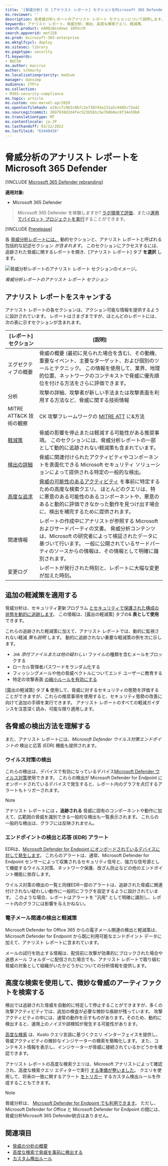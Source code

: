 ```yaml
---
title: '[脅威分析] の [アナリスト レポート] セクションをMicrosoft 365 Defender'
ms.reviewer: ''
description: 各脅威分析レポートのアナリスト レポート セクションについて説明します。 脅威、軽減策、検出、高度な検索クエリなどの情報を提供する方法を理解します。
keywords: アナリスト レポート、脅威分析、検出、高度な検索クエリ、軽減策、
search.product: eADQiWindows 10XVcnh
search.appverid: met150
ms.prod: microsoft-365-enterprise
ms.mktglfcycl: deploy
ms.sitesec: library
ms.pagetype: security
f1.keywords:
- NOCSH
ms.author: maccruz
author: schmurky
ms.localizationpriority: medium
manager: dansimp
audience: ITPro
ms.collection:
- M365-security-compliance
ms.topic: article
ms.custom: seo-marvel-apr2020
ms.openlocfilehash: e29ccfc963c0bfc2e730744a131a5c9485c72e42
ms.sourcegitcommit: 2697938d2d4fec523b501c5e7b0b8ec8f34e59b0
ms.translationtype: MT
ms.contentlocale: ja-JP
ms.lasthandoff: 03/12/2022
ms.locfileid: "63449416"
---
```

# <a name="understand-the-analyst-report-in-threat-analytics-in-microsoft-365-defender"></a>脅威分析のアナリスト レポートをMicrosoft 365 Defender

[!INCLUDE [Microsoft 365 Defender rebranding](../includes/microsoft-defender.md)]

**適用対象:**

- Microsoft 365 Defender

> Microsoft 365 Defender を体験しますか? [ラボ環境で評価](m365d-evaluation.md?ocid=cx-docs-MTPtriallab)、または[運用でパイロット プロジェクトを実行](m365d-pilot.md?ocid=cx-evalpilot)することができます。
>

[!INCLUDE [Prerelease](../includes/prerelease.md)]

各 [脅威分析レポートには、](threat-analytics.md) 動的セクションと、アナリスト レポートと呼ばれる包括的な記述セクション _が含まれます_。 このセクションにアクセスするには、追跡された脅威に関するレポートを開き、[アナリスト レポート] タブ **を選択** します。

![脅威分析レポートのアナリスト レポート セクションのイメージ。](../../media/threat-analytics/ta_analystreport_mtp.png)

_脅威分析レポートのアナリスト レポート セクション_

## <a name="scan-the-analyst-report"></a>アナリスト レポートをスキャンする

アナリスト レポートの各セクションは、アクション可能な情報を提供するように設計されています。 レポートはさまざまですが、ほとんどのレポートには、次の表に示すセクションが含まれます。

| [レポート] セクション | [説明] |
|--|--|
| エグゼクティブの概要 | 脅威の概要 (最初に見られた場合を含む)、その動機、重要なイベント、主要なターゲット、および個別のツールとテクニック。 この情報を使用して、業界、地理的位置、ネットワークのコンテキストで脅威に優先順位を付ける方法をさらに評価できます。 |
| 分析 | 攻撃の詳細、攻撃者が新しい手法または攻撃表面を利用する方法など、脅威に関する技術情報 |
| MITRE ATT&CK 技術の観察 | CK 攻撃フレームワークの [MITRE ATT](https://attack.mitre.org/) に&方法 |
| [軽減策](#apply-additional-mitigations) | 脅威の影響を停止または軽減する可能性がある推奨事項。 このセクションには、脅威分析レポートの一部として動的に追跡されない軽減策も含まれています。 |
| [検出の詳細](#understand-how-each-threat-can-be-detected) | 脅威に関連付けられたアクティビティやコンポーネントを表面化できる Microsoft セキュリティ ソリューションによって提供される特定の一般的な検出。 |
| [高度な追求](#find-subtle-threat-artifacts-using-advanced-hunting) | [脅威の可能性のあるアクティビティ](advanced-hunting-overview.md) を事前に特定するための高度な検索クエリ。 ほとんどのクエリは、特に悪意のある可能性のあるコンポーネントや、悪意のあると動的に評価できなかった動作を見つけ出す場合に、検出を補完するために提供されます。 |
| 関連情報 | レポートの作成中にアナリストが参照する Microsoft およびサードパーティの文書。 脅威分析コンテンツは、Microsoft の研究者によって検証されたデータに基づいて行います。 一般に公開されているサードパーティのソースからの情報は、その情報として明確に識別されます。 |
| 変更ログ | レポートが発行された時刻と、レポートに大幅な変更が加えた時刻。 |

## <a name="apply-additional-mitigations"></a>追加の軽減策を適用する

脅威分析は、セキュリティ更新プログラム [とセキュリティで保護された構成の状態を動的に追跡します](threat-analytics.md#exposure-and-mitigations-review-list-of-mitigations-and-the-status-of-your-devices)。 この情報は、[露出の軽減策] タブの& **表として使用** できます。

これらの追跡された軽減策に加えて、アナリスト レポートでは、動的に監視されない軽減 _策も説明_ します。 動的に追跡されない重要な軽減策の例を次に示します。

- _.lnk 添付ファイルまたは他の疑わしい_ ファイルの種類を含むメールをブロックする
- ローカル管理者パスワードをランダム化する
- フィッシングメールや他の脅威ベクトルについてエンド ユーザーに教育する
- 特定の攻撃表面 [の縮小ルールを有効にする](/windows/security/threat-protection/microsoft-defender-atp/attack-surface-reduction)

[露出の軽減策] タブ **&** 使用して、脅威に対するセキュリティの態勢を評価することができますが、これらの推奨事項を使用すると、セキュリティ態勢の改善に向けて追加の手順を実行できます。 アナリスト レポートのすべての軽減ガイダンスを注意深く読み、可能な限り適用します。

## <a name="understand-how-each-threat-can-be-detected"></a>各脅威の検出方法を理解する

また、アナリスト レポートには、_Microsoft Defender ウイルス対策エンドポイントの_ 検出と応答 (EDR) 機能も提供されます。

### <a name="antivirus-detections"></a>ウイルス対策の検出

これらの検出は、デバイスで有効になっているデバイス[Microsoft Defender ウイルス対策](/windows/security/threat-protection/microsoft-defender-antivirus/microsoft-defender-antivirus-in-windows-10)使用できます。 これらの検出が Microsoft Defender for Endpoint にオンボードされているデバイスで発生すると、レポート内のグラフを点灯するアラートもトリガーされます。

>[!NOTE]
>アナリスト レポートには **、追跡される** 脅威に固有のコンポーネントや動作に加えて、広範囲の脅威を識別できる一般的な検出も一覧表示されます。 これらの一般的な検出は、グラフには反映されません。

### <a name="endpoint-detection-and-response-edr-alerts"></a>エンドポイントの検出と応答 (EDR) アラート

EDRは、[Microsoft Defender for Endpoint にオンボードされているデバイスに対して発生します](/windows/security/threat-protection/microsoft-defender-atp/onboard-configure)。 これらのアラートは、通常、Microsoft Defender for Endpoint センサーによって収集されるセキュリティ信号と、強力な信号源として機能するウイルス対策、ネットワーク保護、改ざん防止などの他のエンドポイント機能に依存します。

ウイルス対策の検出の一覧と同様EDR一部のアラートは、追跡された脅威に関連付けされない疑わしい動作に一般的にフラグを設定するように設計されています。 このような場合、レポートはアラートを "汎用" として明確に識別し、レポート内のグラフには影響を与えかねない。

### <a name="email-related-detections-and-mitigations"></a>電子メール関連の検出と軽減策

Microsoft Defender for Office 365 からの電子メール関連の検出と軽減策は、Microsoft Defender for Endpoint から既に利用可能なエンドポイント データに加えて、アナリスト レポートに含まれています。

メールの試行を防止する情報は、配信前に攻撃が効果的にブロックされた場合や迷惑メール フォルダーに配信された場合でも、アナリスト レポートで取り組む脅威の対象として組織がいたかどうかについての分析情報を提供します。

## <a name="find-subtle-threat-artifacts-using-advanced-hunting"></a>高度な検索を使用して、微妙な脅威のアーティファクトを検索する

検出では追跡された脅威を自動的に特定して停止することができますが、多くの攻撃アクティビティでは、追加の検査が必要な微妙な痕跡が残っています。 攻撃アクティビティの中には、通常の動作を示すものがあります。そのため、動的に検出すると、運用上のノイズや誤検知が発生する可能性があります。

[高度な検索](advanced-hunting-overview.md) は、Kusto クエリ言語に基づくクエリ インターフェイスを提供し、脅威アクティビティの微妙なインジケーターの検索を簡略化します。 また、コンテキスト情報を表示し、インジケーターが脅威に接続されているかどうかを確認できます。

アナリスト レポートの高度な検索クエリは、Microsoft アナリストによって確認され、高度な検索クエリ エディターで実行 [する準備が整いました](https://security.microsoft.com/advanced-hunting)。 クエリを使用して、将来の一致に関するアラート [をトリガー](custom-detection-rules.md) するカスタム検出ルールを作成することもできます。

>[!NOTE]
> 脅威分析は、 [Microsoft Defender for Endpoint でも利用できます](/windows/security/threat-protection/microsoft-defender-atp/threat-analytics)。 ただし、Microsoft Defender for Office と Microsoft Defender for Endpoint の間には、脅威分析Microsoft 365 Defender統合はありません。

## <a name="related-topics"></a>関連項目

- [脅威の分析の概要](threat-analytics.md)
- [高度な検索で脅威を事前に検出する](advanced-hunting-overview.md)
- [カスタム検出ルール](custom-detection-rules.md)
